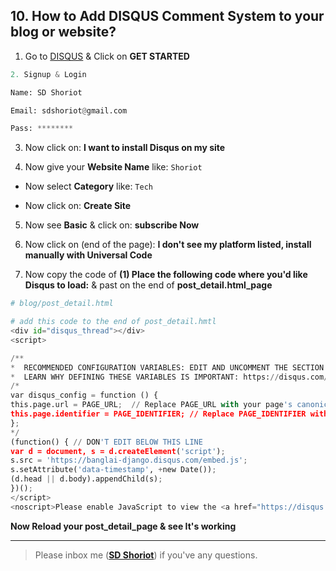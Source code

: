 ## 10. How to Add DISQUS Comment System to your blog or website?

1. Go to [DISQUS](https://disqus.com/) & Click on **GET STARTED**

```python
2. Signup & Login

Name: SD Shoriot

Email: sdshoriot@gmail.com

Pass: ********
```
3. Now click on: **I want to install Disqus on my site**

4. Now give your **Website Name** like: ```Shoriot```

* Now select **Category** like: ```Tech```

* Now click on: **Create Site**

5. Now see **Basic** & click on: **subscribe Now**

6. Now click on (end of the page): **I don't see my platform listed, install manually with Universal Code**

7. Now copy the code of **(1) Place the following code where you'd like Disqus to load:** & past on the end of **post_detail.html_page**

```python
# blog/post_detail.html

# add this code to the end of post_detail.hmtl
<div id="disqus_thread"></div>
<script>

/**
*  RECOMMENDED CONFIGURATION VARIABLES: EDIT AND UNCOMMENT THE SECTION BELOW TO INSERT DYNAMIC VALUES FROM YOUR PLATFORM OR CMS.
*  LEARN WHY DEFINING THESE VARIABLES IS IMPORTANT: https://disqus.com/admin/universalcode/#configuration-variables*/
/*
var disqus_config = function () {
this.page.url = PAGE_URL;  // Replace PAGE_URL with your page's canonical URL variable
this.page.identifier = PAGE_IDENTIFIER; // Replace PAGE_IDENTIFIER with your page's unique identifier variable
};
*/
(function() { // DON'T EDIT BELOW THIS LINE
var d = document, s = d.createElement('script');
s.src = 'https://banglai-django.disqus.com/embed.js';
s.setAttribute('data-timestamp', +new Date());
(d.head || d.body).appendChild(s);
})();
</script>
<noscript>Please enable JavaScript to view the <a href="https://disqus.com/?ref_noscript">comments powered by Disqus.</a></noscript>
```
**Now Reload your post_detail_page & see It's working**

---

> Please inbox me (**[SD Shoriot](https://www.facebook.com/shoriot)**) if you've any questions.